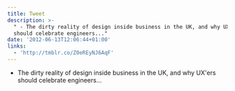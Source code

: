 ```yaml
---
title: Tweet
description: >-
  " - The dirty reality of design inside business in the UK, and why UX'ers
  should celebrate engineers..."
date: '2012-06-13T12:06:44+01:00'
links:
  - 'http://tmblr.co/Z0eREyNJ6AqF'
---
```

 - The dirty reality of design inside business in the UK, and why UX'ers should celebrate engineers...
